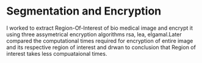 # Segmentation and Encryption

I worked to extract  Region-Of-Interest of bio medical image and encrypt it using three assymetrical encryption algorithms rsa, lea, elgamal.Later compared the computational times required for encryption of entire image and its respective region of interest and drwan to conclusion that Region of interest takes less compuataional times. 
